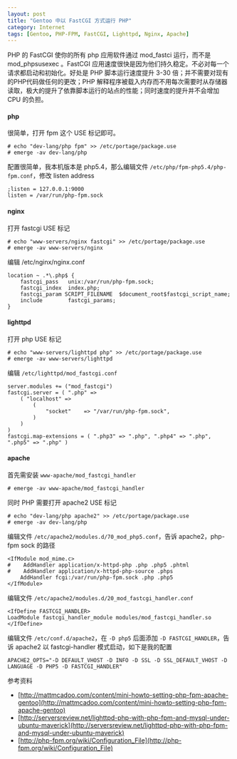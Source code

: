 ```yaml
---
layout: post
title: "Gentoo 中以 FastCGI 方式运行 PHP"
category: Internet
tags: [Gentoo, PHP-FPM, FastCGI, Lighttpd, Nginx, Apache]
---
```


PHP 的 FastCGI 使你的所有 php 应用软件通过 mod_fastci 运行，而不是 mod_phpsusexec 。FastCGI 应用速度很快是因为他们持久稳定。不必对每一个请求都启动和初始化。好处是 PHP 脚本运行速度提升 3-30 倍；并不需要对现有的PHP代码做任何的更改；PHP 解释程序被载入内存而不用每次需要时从存储器读取，极大的提升了依靠脚本运行的站点的性能；同时速度的提升并不会增加 CPU 的负担。

#### php

很简单，打开 fpm 这个 USE 标记即可。

    # echo "dev-lang/php fpm" >> /etc/portage/package.use
    # emerge -av dev-lang/php

配置很简单，我本机版本是 php5.4，那么编辑文件 `/etc/php/fpm-php5.4/php-fpm.conf`，修改 listen address

    ;listen = 127.0.0.1:9000
    listen = /var/run/php-fpm.sock

<!-- more -->

#### nginx

打开 fastcgi USE 标记

    # echo "www-servers/nginx fastcgi" >> /etc/portage/package.use
    # emerge -av www-servers/nginx

编辑 /etc/nginx/nginx.conf

    location ~ .*\.php$ {
        fastcgi_pass   unix:/var/run/php-fpm.sock;
        fastcgi_index  index.php;
        fastcgi_param SCRIPT_FILENAME  $document_root$fastcgi_script_name;
        include        fastcgi_params;
    }

#### lighttpd

打开 php USE 标记

    # echo "www-servers/lighttpd php" >> /etc/portage/package.use
    # emerge -av www-servers/lighttpd

编辑 `/etc/lighttpd/mod_fastcgi.conf`

    server.modules += ("mod_fastcgi")
    fastcgi.server = ( ".php" =>
        ( "localhost" =>
            (
                "socket"    => "/var/run/php-fpm.sock",
            )
        )
    )
    fastcgi.map-extensions = ( ".php3" => ".php", ".php4" => ".php", ".php5" => ".php" )

#### apache

首先需安装 `www-apache/mod_fastcgi_handler`

    # emerge -av www-apache/mod_fastcgi_handler

同时 PHP 需要打开 apache2 USE 标记

    # echo "dev-lang/php apache2" >> /etc/portage/package.use
    # emerge -av dev-lang/php

编辑文件 `/etc/apache2/modules.d/70_mod_php5.conf`，告诉 apache2，php-fpm sock 的路径

    <IfModule mod_mime.c>
    #    AddHandler application/x-httpd-php .php .php5 .phtml
    #    AddHandler application/x-httpd-php-source .phps
        AddHandler fcgi:/var/run/php-fpm.sock .php .php5
    </IfModule>

编辑文件 `/etc/apache2/modules.d/20_mod_fastcgi_handler.conf`

    <IfDefine FASTCGI_HANDLER>
    LoadModule fastcgi_handler_module modules/mod_fastcgi_handler.so
    </IfDefine>

编辑文件 `/etc/conf.d/apache2`，在 `-D php5` 后面添加 `-D FASTCGI_HANDLER`，告诉 apache2 以 fastcgi-handler 模式启动，如下是我的配置

    APACHE2_OPTS="-D DEFAULT_VHOST -D INFO -D SSL -D SSL_DEFAULT_VHOST -D LANGUAGE -D PHP5 -D FASTCGI_HANDLER"

参考资料

- [http://mattmcadoo.com/content/mini-howto-setting-php-fpm-apache-gentoo](http://mattmcadoo.com/content/mini-howto-setting-php-fpm-apache-gentoo)
- [http://serversreview.net/lighttpd-php-with-php-fpm-and-mysql-under-ubuntu-maverick](http://serversreview.net/lighttpd-php-with-php-fpm-and-mysql-under-ubuntu-maverick)
- [http://php-fpm.org/wiki/Configuration_File](http://php-fpm.org/wiki/Configuration_File)
